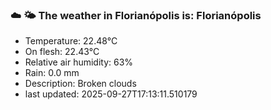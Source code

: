 ### ☁️ 🌤️  The weather in Florianópolis is: Florianópolis

- Temperature: 22.48°C
- On flesh: 22.43°C
- Relative air humidity: 63%
- Rain: 0.0 mm
- Description: Broken clouds
- last updated: 2025-09-27T17:13:11.510179
